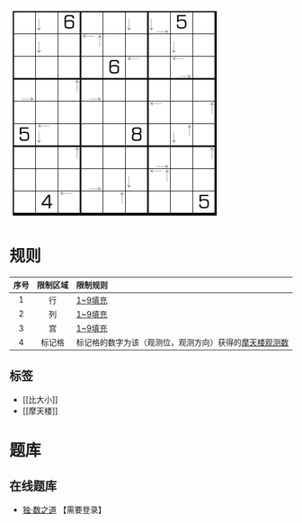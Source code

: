 ![](../../../images/sudoku/内标摩天楼数独.png)

# 规则
| 序号  | 限制区域 | 限制规则                          |
|:---:|:----:|:------------------------------|
|  1  |  行   | [1~9填充]                       |
|  2  |  列   | [1~9填充]                       |
|  3  |  宫   | [1~9填充]                       |
|  4  | 标记格  | 标记格的数字为该（观测位，观测方向）获得的[摩天楼观测数] |

## 标签
- [[比大小]]
- [[摩天楼]]

# 题库

## 在线题库
- [独·数之道](http://www.sudokufans.org.cn/lx/game.index.php?type=hmt) 【需要登录】

[1~9填充]: ../../../rules.md#1to9填充
[摩天楼观测数]: ../../../rules.md#摩天楼观测数
